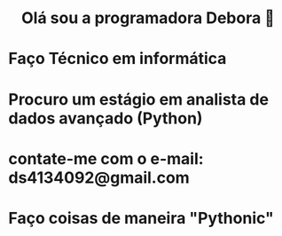 <h1 align="center">Olá sou a programadora Debora 👋</h1>

<h1>Faço Técnico em informática</h1> 
<h1>Procuro um estágio em analista de dados avançado (Python)</h1> 
<h1>contate-me com o e-mail: ds4134092@gmail.com</h1> 
<h1>Faço coisas de maneira "Pythonic"</h1> 



<!--
**Debora023/Debora023** is a ✨ _special_ ✨ repository because its `README.md` (this file) appears on your GitHub profile.

Here are some ideas to get you started:

- 🔭 I’m currently working on ...
- 🌱 I’m currently learning ...
- 👯 I’m looking to collaborate on ...
- 🤔 I’m looking for help with ...
- 💬 Ask me about ...
- 📫 How to reach me: ...
- 😄 Pronouns: ...
- ⚡ Fun fact: ...
-->
